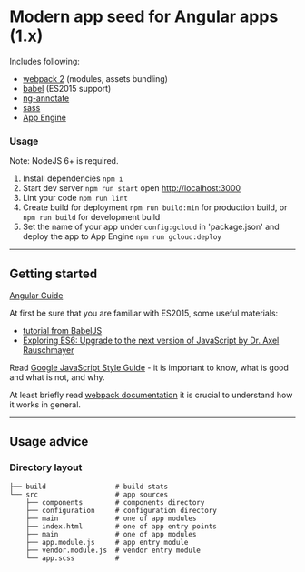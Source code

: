 # Modern app seed for Angular apps (1.x)

Includes following:

 - [webpack 2](https://webpack.js.org/) (modules, assets bundling)
 - [babel](http://babeljs.io/) (ES2015 support)
 - [ng-annotate](https://github.com/olov/ng-annotate)
 - [sass](http://sass-lang.com/)
 - [App Engine](https://cloud.google.com/appengine/)

### Usage

Note: NodeJS 6+ is required.

1. Install dependencies `npm i`
2. Start dev server `npm run start` open [http://localhost:3000](http://localhost:3000)
3. Lint your code `npm run lint`
4. Create build for deployment `npm run build:min` for production build, or `npm run build` for development build
5. Set the name of your app under `config:gcloud` in 'package.json' and deploy the app to App Engine `npm run gcloud:deploy`

---

## Getting started

[Angular Guide](https://docs.angularjs.org/guide)

At first be sure that you are familiar with ES2015, some useful materials:

 - [tutorial from BabelJS](http://babeljs.io/docs/learn-es2015/)
 - [Exploring ES6: Upgrade to the next version of JavaScript by Dr. Axel Rauschmayer](http://exploringjs.com/)

Read [Google JavaScript Style Guide](https://google.github.io/styleguide/jsguide.html) - it is important to know, what is good and what is not, and why.

At least briefly read [webpack documentation](https://webpack.js.org/configuration/) it is crucial to understand how it works in general.

---

## Usage advice

### Directory layout

    ├── build                 # build stats
    └── src                   # app sources
        ├── components        # components directory
        ├── configuration     # configuration directory
        ├── main              # one of app modules
        ├── index.html        # one of app entry points
        ├── main              # one of app modules
        ├── app.module.js     # app entry module
        ├── vendor.module.js  # vendor entry module
        └── app.scss          #
